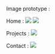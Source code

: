 Image prototype :

Home :
![](https://i.imgur.com/WUFXkKx.png)
![](https://i.imgur.com/uTMn7vv.gif)

Projects :
![](https://i.imgur.com/fa7BYmO.gif)

Contact :
![](https://i.imgur.com/F8G3yxD.png)
